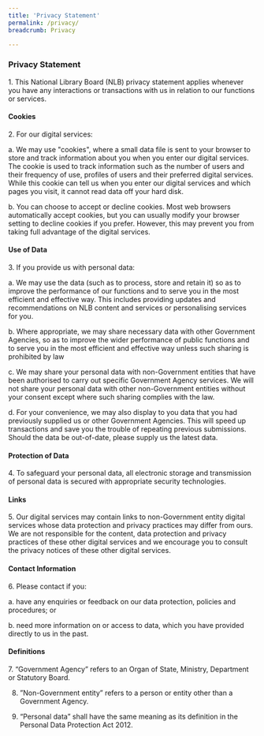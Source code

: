 ```yaml
---
title: 'Privacy Statement'
permalink: /privacy/
breadcrumb: Privacy

---
```



### **Privacy Statement**

<p>1. This National Library Board (NLB) privacy statement applies whenever you have any interactions or transactions with us in relation to our functions or services.</p>

#### Cookies

<p>2. For our digital services:

a. We may use "cookies", where a small data file is sent to your browser to store and track information about you when you enter our digital services. The cookie is used to track information such as the number of users and their frequency of use, profiles of users and their preferred digital services. While this cookie can tell us when you enter our digital services and which pages you visit, it cannot read data off your hard disk.  

b. You can choose to accept or decline cookies. Most web browsers automatically accept cookies, but you can usually modify your browser setting to decline cookies if you prefer. However, this may prevent you from taking full advantage of the digital services.</p>

#### Use of Data

<p>3. If you provide us with personal data:

a. We may use the data (such as to process, store and retain it) so as to improve the performance of our functions and to serve you in the most efficient and effective way. This includes providing updates and recommendations on NLB content and services or personalising services for you.  

b. Where appropriate, we may share necessary data with other Government Agencies, so as to improve the wider performance of public functions and to serve you in the most efficient and effective way unless such sharing is prohibited by law

c. We may share your personal data with non-Government entities that have been authorised to carry out specific Government Agency services. We will not share your personal data with other non-Government entities without your consent except where such sharing complies with the law.

d. For your convenience, we may also display to you data that you had previously supplied us or other Government Agencies. This will speed up transactions and save you the trouble of repeating previous submissions. Should the data be out-of-date, please supply us the latest data.</p>

#### Protection of Data

<p>4. To safeguard your personal data, all electronic storage and transmission of personal data is secured with appropriate security technologies.</p>

#### Links

<p>5. Our digital services may contain links to non-Government entity digital services whose data protection and privacy practices may differ from ours.  We are not responsible for the content, data protection and privacy practices of these other digital services and we encourage you to consult the privacy notices of these other digital services.</p>

#### Contact Information

<p>6. Please contact <qsm@nlb.gov.sg> if you:

a. have any enquiries or feedback on our data protection, policies and procedures; or

b. need more information on or access to data, which you have provided directly to us in the past.</p>

#### Definitions

<p>7. “Government Agency” refers to an Organ of State, Ministry, Department or Statutory Board.

8. ”Non-Government entity” refers to a person or entity other than a Government Agency.

9. “Personal data” shall have the same meaning as its definition in the Personal Data Protection Act 2012.</p>

